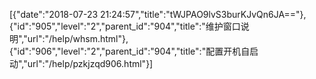 [{"date":"2018-07-23 21:24:57","title":"tWJPAO9lvS3burKJvQn6JA=="},{"id":"905","level":"2","parent_id":"904","title":"维护窗口说明","url":"/help/whsm.html"},{"id":"906","level":"2","parent_id":"904","title":"配置开机自启动","url":"/help/pzkjzqd906.html"}]